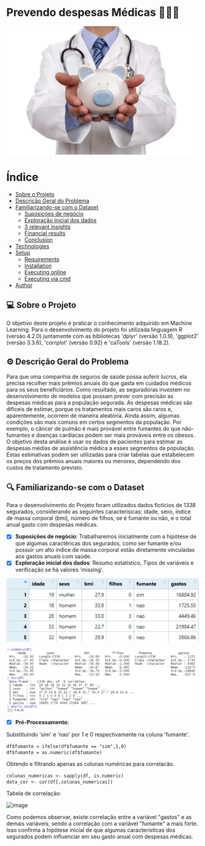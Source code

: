 <h1 align="left">Prevendo despesas Médicas 👩‍⚕️️🏥</h1>

![image](Imagens/IMG1.jpg)
# Índice
* [Sobre o Projeto](#computer-sobre-o-projeto)
* [Descrição Geral do Problema](#gear-descrição-geral-do-problema)
* [Familiarizando-se com o Dataset](#mag-familiarizando-se-com-o-dataset)
  * [Suposições de negócio](#suposições-de-negócio)
  * [Exploração inicial dos dados](#exploração-inicial-dos-dados)
  * [3 relevant insights](#3-relevant-insights)
  * [Financial results](#financial-results)
  * [Conclusion](#conclusion)
* [Technologies](#hammer_and_wrench-technologies)
* [Setup](#rocket-setup)
  * [Requirements](#requirements)
  * [Installation](#wrench-installation)
  * [Executing online](#globe_with_meridians-executing-online)
  * [Executing via cmd](#game_die-executing-via-cmd)
* [Author](#superhero-author)

## :computer: Sobre o Projeto
O objetivo deste projeto é praticar o conhecimento adquirido em Machine Learning. Para o desenvolvimento do projeto foi utilizada linguagem R (versão 4.2.0) juntamente com as bibliotecas 'dplyr' (versão 1.0.9), 'ggplot2' (versão 3.3.6), 'corrplot' (versão 0.92) e 'caTools' (versão 1.18.2). 

## :gear: Descrição Geral do Problema
Para que uma companhia de seguros de saúde possa auferir lucros, ela precisa recolher mais
prêmios anuais do que gasta em cuidados médicos para os seus beneficiários. Como resultado,
as seguradoras investem no desenvolvimento de modelos que possam prever com precisão as 
despesas médicas para a população segurada. As despesas médicas são difíceis de estimar, 
porque os tratamentos mais caros são raros e, aparentemente, ocorrem de maneira aleatória. 
Ainda assim, algumas condições são mais comuns em certos segmentos da população. Por exemplo, 
o câncer de pulmão é mais provável entre fumantes do que não-fumantes e doenças cardíacas podem 
ser mais prováveis entre os obesos. O objetivo desta análise é usar os dados de pacientes para estimar 
as despesas médias de assistência médica a esses segmentos da população. Estas estimativas podem ser utilizadas
para criar tabelas que estabelecem os preços dos prêmios anuais maiores ou menores, dependendo dos custos de tratamento previsto.

## :mag: Familiarizando-se com o Dataset
Para o desenvolvimento do Projeto foram utilizados dados fictícios de 1338 segurados, considerando as seguintes caracterísicas: idade, sexo, 
índice de massa corporal (bmi), número de filhos, se é fumante ou não, e o total anual gasto com despesas médicas.

- [x] **Suposições de negócio**: Trabalharemos inicialmente com a hipótese de que algumas caractéricas dos segurados, como ser fumante e/ou 
possuir um alto índice de massa corporal estão diretamente vinculadas aos gastos anuais com saúde.
- [x] **Exploração inicial dos dados**: Resumo estatístico, Tipos de variáveis e verificação se há valores 'missing'.

![image](Imagens/IMG22.jpg)

![image](Imagens/IMG3.jpg) 

- [x] **Pré-Processamento**: 

Substituindo 'sim' e 'nao' por 1 e 0 respectivamente na coluna 'fumante'.
```
df$fumante = ifelse(df$fumante == "sim",1,0)
df$fumante = as.numeric(df$fumante)
```
Obtendo e filtrando apenas as colunas numéricas para correlacão.
```
colunas_numericas <- sapply(df, is.numeric)
data_cor <- cor(df[,colunas_numericas])
```
Tabela de correlação:

![image](Imagens/IMG5.jpg)

Como podemos observar, existe correlação entre a variável "gastos" e as demais variáveis, sendo a correlação com a variável "fumante" a mais forte. Isso confirma a hipótese inicial de que algumas características dos segurados podem influenciar em seu gasto anual com despesas médicas. 





